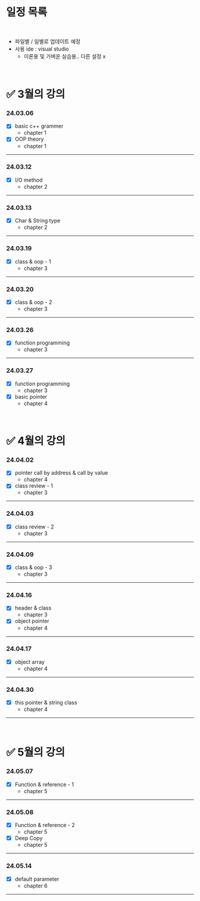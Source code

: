 # **일정 목록**

<br>

- 파일별 / 일별로 업데이트 예정
- 사용 ide : visual studio
    - 이론용 및 가벼운 실습용.. 다른 설정 x

<br>

# ✅ 3월의 강의

### 24.03.06

- [x] basic c++ grammer
    - chapter 1
- [x] OOP theory
    - chapter 1

___

### 24.03.12

- [x] I/O method
    - chapter 2

___

### 24.03.13

- [x] Char & String type
    - chapter 2

___

### 24.03.19

- [x] class & oop - 1
    - chapter 3

___

### 24.03.20

- [x] class & oop - 2
    - chapter 3

___

### 24.03.26

- [x] function programming
    - chapter 3

___

### 24.03.27

- [x] function programming 
    - chapter 3
- [x] basic pointer
    - chapter 4

<br>

# ✅ 4월의 강의

### 24.04.02

- [x] pointer call by address & call by value
    - chapter 4
- [x] class review - 1
    - chapter 3

___

### 24.04.03

- [x] class review - 2
    - chapter 3

___

### 24.04.09

- [x] class & oop - 3
    - chapter 3

___

### 24.04.16

- [x] header & class
    - chapter 3
- [x] object pointer
    - chapter 4

___

### 24.04.17

- [x] object array
    - chapter 4

___

### 24.04.30

- [x] this pointer & string class
    - chapter 4

___

<br>

# ✅ 5월의 강의

### 24.05.07

- [x] Function & reference - 1
    - chapter 5

___

### 24.05.08

- [x] Function & reference - 2
    - chapter 5
- [x] Deep Copy
    - chapter 5

___

### 24.05.14

- [x] default parameter
    - chapter 6

___

